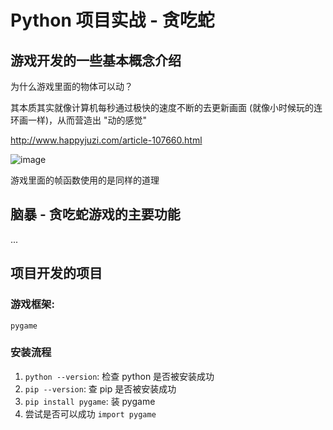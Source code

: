 # Python 项目实战 - 贪吃蛇
## 游戏开发的一些基本概念介绍
为什么游戏里面的物体可以动？

其本质其实就像计算机每秒通过极快的速度不断的去更新画面 (就像小时候玩的连环画一样)，从而营造出 "动的感觉"

http://www.happyjuzi.com/article-107660.html

![image](https://user-images.githubusercontent.com/70382342/221380493-9c2336c1-1a54-423a-87c9-3a573feef0fb.png)

游戏里面的帧函数使用的是同样的道理

## 脑暴 - 贪吃蛇游戏的主要功能
...

## 项目开发的项目
### 游戏框架: 
```pygame```

### 安装流程
1. ```python --version```: 检查 python 是否被安装成功
2. ```pip --version```: 查 pip 是否被安装成功
3. ```pip install pygame```: 装 pygame
4. 尝试是否可以成功 ```import pygame```
